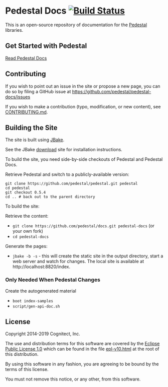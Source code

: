 # Pedestal Docs [![Build Status](https://travis-ci.com/pedestal/pedestal-docs.svg?branch=master)](https://travis-ci.com/pedestal/pedestal-docs)

This is an open-source repository of documentation for the
[Pedestal](https://github.com/pedestal/pedestal) libraries.

## Get Started with Pedestal

[Read Pedestal Docs](http://pedestal.io)

##  Contributing

If you wish to point out an issue in the site or propose a new page,
you can do so by filing a GitHub issue at
https://github.com/pedestal/pedestal-docs/issues

If you wish to make a contribution (typo, modification, or new
content), see [CONTRIBUTING.md](./CONTRIBUTING.md).

## Building the Site

The site is built using [JBake](http://jbake.org/).

See the JBake [download](https://jbake.org/download.html) site for installation instructions.

To build the site, you need side-by-side checkouts of Pedestal and Pedestal Docs.

Retrieve Pedestal and switch to a publicly-available version:

    git clone https://github.com/pedestal/pedestal.git pedestal
    cd pedestal
    git checkout 0.5.4
    cd .. # back out to the parent directory

To build the site:

Retrieve the content:

* `git clone https://github.com/pedestal/docs.git pedestal-docs` (or your own fork)
* `cd pedestal-docs`

Generate the pages:

* `jbake -b -s` - this will create the static site in the output
  directory, start a web server and watch for changes. The local site
  is available at http://localhost:8820/index.

### Only Needed When Pedestal Changes

Create the autogenerated material

* `boot index-samples`
* `script/gen-api-doc.sh`

License
-------
Copyright 2014-2019 Cognitect, Inc.

The use and distribution terms for this software are covered by the
[Eclipse Public License 1.0](http://opensource.org/licenses/eclipse-1.0)
which can be found in the file [epl-v10.html](epl-v10.html) at the root of this
distribution.

By using this software in any fashion, you are agreeing to be bound by
the terms of this license.

You must not remove this notice, or any other, from this software.
